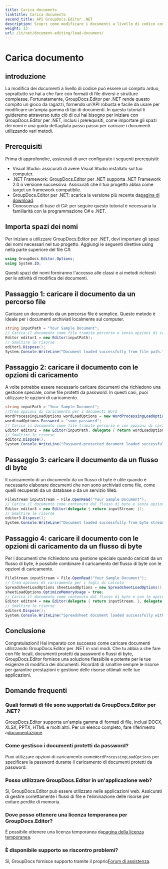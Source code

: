 ```yaml
---
title: Carica documento
linktitle: Carica documento
second_title: API GroupDocs.Editor .NET
description: Scopri come modificare i documenti a livello di codice con GroupDocs.Editor per .NET. Guida passo passo per caricare documenti, gestire file protetti da password e altro ancora.
weight: 13
url: /it/net/document-editing/load-document/
---
```


# Carica documento

## introduzione
La modifica dei documenti a livello di codice può essere un compito arduo, soprattutto se hai a che fare con formati di file diversi e strutture complesse. Fortunatamente, GroupDocs.Editor per .NET rende questo compito un gioco da ragazzi, fornendo un'API robusta e facile da usare per modificare un'ampia gamma di tipi di documenti. In questo tutorial ti guideremo attraverso tutto ciò di cui hai bisogno per iniziare con GroupDocs.Editor per .NET, inclusi i prerequisiti, come importare gli spazi dei nomi e una guida dettagliata passo passo per caricare i documenti utilizzando vari metodi.
## Prerequisiti
Prima di approfondire, assicurati di aver configurato i seguenti prerequisiti:
- Visual Studio: assicurati di avere Visual Studio installato sul tuo computer.
- .NET Framework: GroupDocs.Editor per .NET supporta .NET Framework 2.0 o versione successiva. Assicurati che il tuo progetto abbia come target un framework compatibile.
-  GroupDocs.Editor per .NET: scarica la versione più recente da[pagina di download](https://releases.groupdocs.com/editor/net/).
- Conoscenza di base di C#: per seguire questo tutorial è necessaria la familiarità con la programmazione C# e .NET.
## Importa spazi dei nomi
Per iniziare a utilizzare GroupDocs.Editor per .NET, devi importare gli spazi dei nomi necessari nel tuo progetto. Aggiungi le seguenti direttive using nella parte superiore del file C#:
```csharp
using GroupDocs.Editor.Options;
using System.IO;
```
Questi spazi dei nomi forniranno l'accesso alle classi e ai metodi richiesti per le attività di modifica dei documenti.
## Passaggio 1: caricare il documento da un percorso file
Caricare un documento da un percorso file è semplice. Questo metodo è ideale per i documenti archiviati localmente sul computer.

```csharp
string inputPath = "Your Sample Document";
// Carica il documento come file tramite percorso e senza opzioni di caricamento
Editor editor1 = new Editor(inputPath);
// Smaltire le risorse
editor1.Dispose();
System.Console.WriteLine("Document loaded successfully from file path.");
```
## Passaggio 2: caricare il documento con le opzioni di caricamento
A volte potrebbe essere necessario caricare documenti che richiedono una gestione speciale, come file protetti da password. In questi casi, puoi utilizzare le opzioni di caricamento.

```csharp
string inputPath = "Your Sample Document";
//Crea opzioni di caricamento per i documenti Word
WordProcessingLoadOptions wordLoadOptions = new WordProcessingLoadOptions();
wordLoadOptions.Password = "some password";
// Carica il documento come file tramite percorso e con opzioni di caricamento
Editor editor2 = new Editor(inputPath, delegate { return wordLoadOptions; });
// Smaltire le risorse
editor2.Dispose();
System.Console.WriteLine("Password-protected document loaded successfully.");
```
## Passaggio 3: caricare il documento da un flusso di byte
Il caricamento di un documento da un flusso di byte è utile quando è necessario elaborare documenti che non sono archiviati come file, come quelli recuperati da un database o da un servizio Web.

```csharp
FileStream inputStream = File.OpenRead("Your Sample Document");
// Carica il documento come contenuto dal flusso di byte e senza opzioni di caricamento
Editor editor3 = new Editor(delegate { return inputStream; });
// Smaltire le risorse
editor3.Dispose();
System.Console.WriteLine("Document loaded successfully from byte stream.");
```
## Passaggio 4: caricare il documento con le opzioni di caricamento da un flusso di byte
Per i documenti che richiedono una gestione speciale quando caricati da un flusso di byte, è possibile combinare il caricamento del flusso di byte con le opzioni di caricamento.

```csharp
FileStream inputStream = File.OpenRead("Your Sample Document");
// Crea opzioni di caricamento per i fogli di calcolo
SpreadsheetLoadOptions sheetLoadOptions = new SpreadsheetLoadOptions();
sheetLoadOptions.OptimizeMemoryUsage = true;
// Carica il documento come contenuto dal flusso di byte e con le opzioni di caricamento
Editor editor4 = new Editor(delegate { return inputStream; }, delegate { return sheetLoadOptions; });
// Smaltire le risorse
editor4.Dispose();
System.Console.WriteLine("Spreadsheet document loaded successfully with load options.");
```
## Conclusione
Congratulazioni! Hai imparato con successo come caricare documenti utilizzando GroupDocs.Editor per .NET in vari modi. Che tu abbia a che fare con file locali, documenti protetti da password o flussi di byte, GroupDocs.Editor fornisce una soluzione flessibile e potente per le tue esigenze di modifica dei documenti. Ricordati di smaltire sempre le risorse per garantire prestazioni e gestione delle risorse ottimali nelle tue applicazioni.
## Domande frequenti
### Quali formati di file sono supportati da GroupDocs.Editor per .NET?
 GroupDocs.Editor supporta un'ampia gamma di formati di file, inclusi DOCX, XLSX, PPTX, HTML e molti altri. Per un elenco completo, fare riferimento a[documentazione](https://tutorials.groupdocs.com/editor/net/).
### Come gestisco i documenti protetti da password?
 Puoi utilizzare opzioni di caricamento come`WordProcessingLoadOptions` per specificare la password durante il caricamento di documenti protetti da password.
### Posso utilizzare GroupDocs.Editor in un'applicazione web?
Sì, GroupDocs.Editor può essere utilizzato nelle applicazioni web. Assicurati di gestire correttamente i flussi di file e l'eliminazione delle risorse per evitare perdite di memoria.
### Dove posso ottenere una licenza temporanea per GroupDocs.Editor?
 È possibile ottenere una licenza temporanea da[pagina della licenza temporanea](https://purchase.groupdocs.com/temporary-license/).
### È disponibile supporto se riscontro problemi?
 Sì, GroupDocs fornisce supporto tramite il proprio[Forum di assistenza](https://forum.groupdocs.com/c/editor/20).